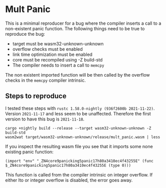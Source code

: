 # Mult Panic

This is a minimal reproducer for a bug where the compiler inserts a call to a non-existent
panic function. The following things need to be true to reproduce the bug:

* target must be wasm32-unknown-unknown
* overflow checks must be enabled
* link time optimization must be enabled
* core must be recompiled using -Z build-std
* The compiler needs to insert a call to `memcpy`

The non existent imported function will be then called by the overflow checks in the
`memcpy` compiler intrinsic.

## Steps to reproduce

I tested these steps with `rustc 1.58.0-nightly (936f2600b 2021-11-22)`. Version `2021-11-17` and
less seem to be unaffected. Therefore the first version to have this bug is `2021-11-18`.

```shell
cargo +nightly build --release --target wasm32-unknown-unknown -Z build-std
wasm2wat target/wasm32-unknown-unknown/release/mult_panic.wasm | less
```

If you inspect the resulting wasm file you see that it imports some none existing panic function:

```wat
(import "env" "_ZN4core9panicking5panic17h80a3410ec4f43255E" (func $_ZN4core9panicking5panic17h80a3410ec4f43255E (type 0)))
```

This function is called from the compiler intrinsic on integer overflow. If either lto or
integer overflow is disabled, the error goes away.
